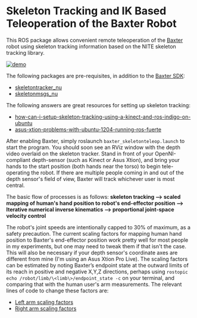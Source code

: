 Skeleton Tracking and IK Based Teleoperation of the Baxter Robot
==============
This ROS package allows convenient remote teleoperation of the [Baxter](http://www.rethinkrobotics.com/baxter/) robot using skeleton tracking information based on the NITE skeleton tracking library.

[![demo](http://i.imgur.com/mfcdN3q.png)](https://vimeo.com/159668224 "Click to watch demo!")

The following packages are pre-requisites, in addition to the [Baxter SDK](https://github.com/RethinkRobotics/baxter):

+   [skeletontracker_nu](https://github.com/NxRLab/skeletontracker_nu)
+   [skeletonmsgs_nu](https://github.com/NxRLab/skeletonmsgs_nu)

The following answers are great resources for setting up skeleton tracking:

+   [how-can-i-setup-skeleton-tracking-using-a-kinect-and-ros-indigo-on-ubuntu](http://answers.ros.org/question/214421/how-can-i-setup-skeleton-tracking-using-a-kinect-and-ros-indigo-on-ubuntu-1404/#220498)
+   [asus-xtion-problems-with-ubuntu-1204-running-ros-fuerte](http://answers.ros.org/question/109411/asus-xtion-problems-with-ubuntu-1204-running-ros-fuerte/#109831)

After enabling Baxter, simply roslaunch `baxter_skeletonteleop.launch` to start the program. You should soon see an RViz window with the depth video overlaid on the skeleton tracker. Stand in front of your OpenNI-compliant depth-sensor (such as Kinect or Asus Xtion), and bring your hands to the start position (both hands near the torso) to begin tele-operating the robot. If there are multiple people coming in and out of the depth sensor's field of view, Baxter will track whichever user is most central.

The basic flow of processes is as follows:
**skeleton tracking --> scaled mapping of human's hand position to robot's end-effector position --> Iterative numerical inverse kinematics --> proportional joint-space velocity control**

The robot's joint speeds are intentionally capped to 30% of maximum, as a safety precaution. The current scaling factors for mapping human hand position to Baxter's end-effector position work pretty well for most people in my experiments, but one may need to tweak them if that isn't the case. This will also be necessary if your depth sensor's coordinate axes are different from mine (I'm using an Asus Xtion Pro Live). The scaling factors can be estimated by noting Baxter’s endpoint state at the outward limits of its reach in positive and negative X,Y,Z directions, perhaps using `rostopic echo /robot/limb/\<limb\>/endpoint_state -c` on your terminal, and comparing that with the human user's arm measurements. The relevant lines of code to change these factors are: 

+   [Left arm scaling factors](https://github.com/tanay-bits/baxter_skeletonteleop/blob/75fbf847f58b4aba93434ec0bdde64d8c1c6ab44/scripts/teleop.py#L106-L108)
+   [Right arm scaling factors](https://github.com/tanay-bits/baxter_skeletonteleop/blob/75fbf847f58b4aba93434ec0bdde64d8c1c6ab44/scripts/teleop.py#L156-L158)
